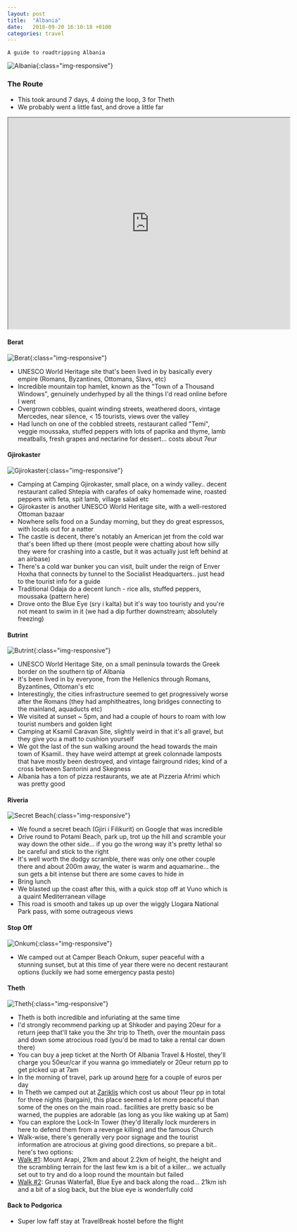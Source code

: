 ```yaml
---
layout: post
title:  "Albania"
date:   2018-09-20 16:10:18 +0100
categories: travel
---
```


`A guide to roadtripping Albania`

![Albania](/assets/img/theth.jpg){:class="img-responsive"}

### The Route
- This took around 7 days, 4 doing the loop, 3 for Theth
- We probably went a little fast, and drove a little far
<iframe src="https://www.google.com/maps/d/embed?mid=1_QaZq8cU34Bvl-F7CDLCjKvsNdH4F26O" width="640" height="480"></iframe>

#### Berat
![Berat](/assets/img/albania/berat.jpg){:class="img-responsive"}
- UNESCO World Heritage site that's been lived in by basically every empire (Romans, Byzantines, Ottomans, Slavs, etc)
- Incredible mountain top hamlet, known as the "Town of a Thousand Windows", genuinely underhyped by all the things I'd read online before I went
- Overgrown cobbles, quaint winding streets, weathered doors, vintage Mercedes, near silence, < 15 tourists, views over the valley
- Had lunch on one of the cobbled streets, restaurant called "Temi", veggie moussaka, stuffed peppers with lots of paprika and thyme, lamb meatballs, fresh grapes and nectarine for dessert... costs about 7eur

#### Gjirokaster
![Gjirokaster](/assets/img/albania/gjirokastra.jpg){:class="img-responsive"}
- Camping at Camping Gjirokaster, small place, on a windy valley.. decent restaurant called Shtepia with carafes of oaky homemade wine, roasted peppers with feta, spit lamb, village salad etc
- Gjirokaster is another UNESCO World Heritage site, with a well-restored Ottoman bazaar
- Nowhere sells food on a Sunday morning, but they do great espressos, with locals out for a natter
- The castle is decent, there's notably an American jet from the cold war that's been lifted up there (most people were chatting about how silly they were for crashing into a castle, but it was actually just left behind at an airbase)
- There's a cold war bunker you can visit, built under the reign of Enver Hoxha that connects by tunnel to the Socialist Headquarters.. just head to the tourist info for a guide
- Traditional Odaja do a decent lunch - rice alls, stuffed peppers, moussaka (pattern here)
- Drove onto the Blue Eye (sry i kalta) but it's way too touristy and you're not meant to swim in it (we had a dip further downstream; absolutely freezing)

#### Butrint
![Butrint](/assets/img/albania/butrintthree.jpg){:class="img-responsive"}
- UNESCO World Heritage Site, on a small peninsula towards the Greek border on the southern tip of Albania
- It's been lived in by everyone, from the Hellenics through Romans, Byzantines, Ottoman's etc
- Interestingly, the cities infrastructure seemed to get progressively worse after the Romans (they had amphitheatres, long bridges connecting to the mainland, aquaducts etc)
- We visited at sunset ~ 5pm, and had a couple of hours to roam with low tourist numbers and golden light
- Camping at Ksamil Caravan Site, slightly weird in that it's all gravel, but they give you a matt to cushion yourself
- We got the last of the sun walking around the head towards the main town of Ksamil.. they have weird attempt at greek colonnade lamposts that have mostly been destroyed, and vintage fairground rides; kind of a cross between Santorini and Skegness
- Albania has a ton of pizza restaurants, we ate at Pizzeria Afrimi which was pretty good

#### Riveria
![Secret Beach](/assets/img/albania/secretbeach.jpg){:class="img-responsive"}
- We found a secret beach (Gjiri i Filikurit) on Google that was incredible
- Drive round to Potami Beach, park up, trot up the hill and scramble your way down the other side... if you go the wrong way it's pretty lethal so be careful and stick to the right
- It's well worth the dodgy scramble, there was only one other couple there and about 200m away, the water is warm and aquamarine... the sun gets a bit intense but there are some caves to hide in
- Bring lunch
- We blasted up the coast after this, with a quick stop off at Vuno which is a quaint Mediterranean village
- This road is smooth and takes up up over the wiggly Llogara National Park pass, with some outrageous views

#### Stop Off
![Onkum](/assets/img/albania/onkum.jpg){:class="img-responsive"}
- We camped out at Camper Beach Onkum, super peaceful with a stunning sunset, but at this time of year there were no decent restaurant options (luckily we had some emergency pasta pesto)

#### Theth
![Theth](/assets/img/albania/theth.jpg){:class="img-responsive"}
- Theth is both incredible and infuriating at the same time
- I'd strongly recommend parking up at Shkoder and paying 20eur for a return jeep that'll take you the 3hr trip to Theth, over the mountain pass and down some atrocious road (you'd be mad to take a rental car down there)
- You can buy a jeep ticket at the North Of Albania Travel & Hostel, they'll charge you 50eur/car if you wanna go immediately or 20eur return pp to get picked up at 7am
- In the morning of travel, park up around [here](https://goo.gl/maps/3kgGNAhJRkM2) for a couple of euros per day
- In Theth we camped out at [Zariklis](https://goo.gl/maps/vqwJ1VvL6d72) which cost us about 11eur pp in total for three nights (bargain), this place seemed a lot more peaceful than some of the ones on the main road.. facilities are pretty basic so be warned, the puppies are adorable (as long as you like waking up at 5am)
- You can explore the Lock-In Tower (they'd literally lock murderers in here to defend them from a revenge killing) and the famous Church
- Walk-wise, there's generally very poor signage and the tourist information are atrocious at giving good directions, so prepare a bit.. here's two options:
- [Walk #1](https://www.wikiloc.com/hiking-trails/arapi-mountain-7187980): Mount Arapi, 21km and about 2.2km of height, the height and the scrambling terrain for the last few km is a bit of a killer... we actually set out to try and do a loop round the mountain but failed
- [Walk #2](https://www.wikiloc.com/hiking-trails/trekking-teth-grunas-waterfall-and-blue-eye-27739075): Grunas Waterfall, Blue Eye and back along the road... 21km ish and a bit of a slog back, but the blue eye is wonderfully cold

#### Back to Podgorica
- Super low faff stay at TravelBreak hostel before the flight
